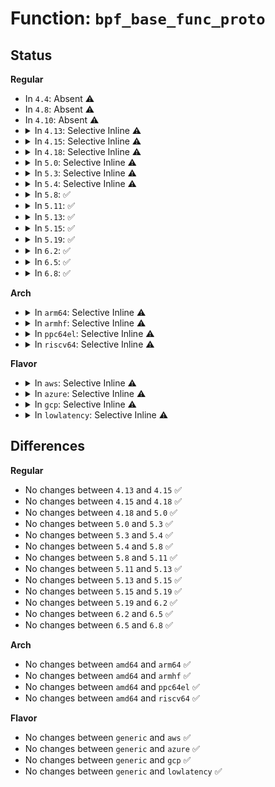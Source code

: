 # Function: <code>bpf_base_func_proto</code>

## Status
<b>Regular</b>
<ul>
<li>
In <code>4.4</code>: Absent ⚠️
</li>
<li>
In <code>4.8</code>: Absent ⚠️
</li>
<li>
In <code>4.10</code>: Absent ⚠️
</li>
<li>
<details>
<summary>In <code>4.13</code>: Selective Inline ⚠️</summary>

```c
const struct bpf_func_proto *bpf_base_func_proto(enum bpf_func_id func_id);
```

**Collision:** Unique Static

**Inline:** Selective

**Transformation:** False

**Instances:**

```
In net/core/filter.c (ffffffff817ea170)
Location: net/core/filter.c:2891
Inline: True
Direct callers:
  - net/core/filter.c:sock_ops_func_proto
  - net/core/filter.c:lwt_inout_func_proto
  - net/core/filter.c:xdp_func_proto
  - net/core/filter.c:tc_cls_act_func_proto
  - net/core/filter.c:sk_filter_func_proto
```
**Symbols:**

```
ffffffff817ea170-ffffffff817ea1e3: bpf_base_func_proto (STB_LOCAL)
```
</details>
</li>
<li>
<details>
<summary>In <code>4.15</code>: Selective Inline ⚠️</summary>

```c
const struct bpf_func_proto *bpf_base_func_proto(enum bpf_func_id func_id);
```

**Collision:** Unique Static

**Inline:** Selective

**Transformation:** False

**Instances:**

```
In net/core/filter.c (ffffffff81865800)
Location: net/core/filter.c:3331
Inline: True
Direct callers:
  - net/core/filter.c:sk_skb_func_proto
  - net/core/filter.c:sock_ops_func_proto
  - net/core/filter.c:lwt_inout_func_proto
  - net/core/filter.c:xdp_func_proto
  - net/core/filter.c:tc_cls_act_func_proto
  - net/core/filter.c:sk_filter_func_proto
  - net/core/filter.c:sock_filter_func_proto
```
**Symbols:**

```
ffffffff81865800-ffffffff81865879: bpf_base_func_proto (STB_LOCAL)
```
</details>
</li>
<li>
<details>
<summary>In <code>4.18</code>: Selective Inline ⚠️</summary>

```c
const struct bpf_func_proto *bpf_base_func_proto(enum bpf_func_id func_id);
```

**Collision:** Unique Static

**Inline:** Selective

**Transformation:** False

**Instances:**

```
In net/core/filter.c (ffffffff818b32e0)
Location: net/core/filter.c:4734
Inline: True
Direct callers:
  - net/core/filter.c:lwt_out_func_proto
  - net/core/filter.c:sk_skb_func_proto
  - net/core/filter.c:sk_msg_func_proto
  - net/core/filter.c:sock_ops_func_proto
  - net/core/filter.c:xdp_func_proto
  - net/core/filter.c:tc_cls_act_func_proto
  - net/core/filter.c:sk_filter_func_proto
  - net/core/filter.c:sock_filter_func_proto
```
**Symbols:**

```
ffffffff818b32e0-ffffffff818b335b: bpf_base_func_proto (STB_LOCAL)
```
</details>
</li>
<li>
<details>
<summary>In <code>5.0</code>: Selective Inline ⚠️</summary>

```c
const struct bpf_func_proto *bpf_base_func_proto(enum bpf_func_id func_id);
```

**Collision:** Unique Static

**Inline:** Selective

**Transformation:** False

**Instances:**

```
In net/core/filter.c (ffffffff818d8130)
Location: net/core/filter.c:5290
Inline: True
Direct callers:
  - net/core/filter.c:sk_reuseport_func_proto
  - net/core/filter.c:lwt_out_func_proto
  - net/core/filter.c:flow_dissector_func_proto
  - net/core/filter.c:sk_skb_func_proto
  - net/core/filter.c:sk_msg_func_proto
  - net/core/filter.c:sock_ops_func_proto
  - net/core/filter.c:xdp_func_proto
  - net/core/filter.c:tc_cls_act_func_proto
  - net/core/filter.c:sk_filter_func_proto
  - net/core/filter.c:sock_filter_func_proto
```
**Symbols:**

```
ffffffff818d8130-ffffffff818d8213: bpf_base_func_proto (STB_LOCAL)
```
</details>
</li>
<li>
<details>
<summary>In <code>5.3</code>: Selective Inline ⚠️</summary>

```c
const struct bpf_func_proto *bpf_base_func_proto(enum bpf_func_id func_id);
```

**Collision:** Unique Static

**Inline:** Selective

**Transformation:** False

**Instances:**

```
In net/core/filter.c (ffffffff81925fb0)
Location: net/core/filter.c:5890
Inline: True
Direct callers:
  - net/core/filter.c:sk_reuseport_func_proto
  - net/core/filter.c:lwt_out_func_proto
  - net/core/filter.c:flow_dissector_func_proto
  - net/core/filter.c:sk_skb_func_proto
  - net/core/filter.c:sk_msg_func_proto
  - net/core/filter.c:sock_ops_func_proto
  - net/core/filter.c:xdp_func_proto
  - net/core/filter.c:tc_cls_act_func_proto
  - net/core/filter.c:sk_filter_func_proto
  - net/core/filter.c:sock_filter_func_proto
```
**Symbols:**

```
ffffffff81925fb0-ffffffff819260ce: bpf_base_func_proto (STB_LOCAL)
```
</details>
</li>
<li>
<details>
<summary>In <code>5.4</code>: Selective Inline ⚠️</summary>

```c
const struct bpf_func_proto *bpf_base_func_proto(enum bpf_func_id func_id);
```

**Collision:** Unique Static

**Inline:** Selective

**Transformation:** False

**Instances:**

```
In net/core/filter.c (ffffffff81958610)
Location: net/core/filter.c:5967
Inline: True
Direct callers:
  - net/core/filter.c:sk_reuseport_func_proto
  - net/core/filter.c:lwt_out_func_proto
  - net/core/filter.c:flow_dissector_func_proto
  - net/core/filter.c:sk_skb_func_proto
  - net/core/filter.c:sk_msg_func_proto
  - net/core/filter.c:sock_ops_func_proto
  - net/core/filter.c:xdp_func_proto
  - net/core/filter.c:tc_cls_act_func_proto
  - net/core/filter.c:sk_filter_func_proto
  - net/core/filter.c:sock_filter_func_proto
```
**Symbols:**

```
ffffffff81958610-ffffffff8195872e: bpf_base_func_proto (STB_LOCAL)
```
</details>
</li>
<li>
<details>
<summary>In <code>5.8</code>: ✅</summary>

```c
const struct bpf_func_proto *bpf_base_func_proto(enum bpf_func_id func_id);
```

**Collision:** Unique Global

**Inline:** No

**Transformation:** False

**Instances:**

```
In kernel/bpf/helpers.c (ffffffff81214f60)
Location: kernel/bpf/helpers.c:611
Inline: False
Direct callers:
  - kernel/bpf/cgroup.c:cg_sockopt_func_proto
  - kernel/bpf/cgroup.c:sysctl_func_proto
  - kernel/bpf/cgroup.c:cgroup_dev_func_proto
  - net/core/filter.c:sk_reuseport_func_proto
  - net/core/filter.c:lwt_seg6local_func_proto
  - net/core/filter.c:lwt_in_func_proto
  - net/core/filter.c:flow_dissector_func_proto
  - net/core/filter.c:sk_skb_func_proto
  - net/core/filter.c:sk_msg_func_proto
  - net/core/filter.c:sock_ops_func_proto
  - net/core/filter.c:xdp_func_proto
  - net/core/filter.c:tc_cls_act_func_proto
  - net/core/filter.c:cg_skb_func_proto
  - net/core/filter.c:sock_addr_func_proto
  - net/core/filter.c:sock_filter_func_proto
  - net/ipv4/bpf_tcp_ca.c:bpf_tcp_ca_get_func_proto
```
**Symbols:**

```
ffffffff81214f60-ffffffff81215203: bpf_base_func_proto (STB_GLOBAL)
```
</details>
</li>
<li>
<details>
<summary>In <code>5.11</code>: ✅</summary>

```c
const struct bpf_func_proto *bpf_base_func_proto(enum bpf_func_id func_id);
```

**Collision:** Unique Global

**Inline:** No

**Transformation:** False

**Instances:**

```
In kernel/bpf/helpers.c (ffffffff81216b50)
Location: kernel/bpf/helpers.c:672
Inline: False
Direct callers:
  - kernel/bpf/cgroup.c:cg_sockopt_func_proto
  - kernel/bpf/cgroup.c:sysctl_func_proto
  - kernel/bpf/cgroup.c:cgroup_dev_func_proto
  - net/core/filter.c:sk_reuseport_func_proto
  - net/core/filter.c:flow_dissector_func_proto
  - net/core/filter.c:sock_filter_func_proto
  - net/ipv4/bpf_tcp_ca.c:bpf_tcp_ca_get_func_proto
```
**Symbols:**

```
ffffffff81216b50-ffffffff81216ea2: bpf_base_func_proto (STB_GLOBAL)
```
</details>
</li>
<li>
<details>
<summary>In <code>5.13</code>: ✅</summary>

```c
const struct bpf_func_proto *bpf_base_func_proto(enum bpf_func_id func_id);
```

**Collision:** Unique Global

**Inline:** No

**Transformation:** False

**Instances:**

```
In kernel/bpf/helpers.c (ffffffff81219fd0)
Location: kernel/bpf/helpers.c:999
Inline: False
Direct callers:
  - kernel/bpf/cgroup.c:cg_sockopt_func_proto
  - kernel/bpf/cgroup.c:sysctl_func_proto
  - kernel/bpf/cgroup.c:cgroup_dev_func_proto
  - net/core/filter.c:sk_reuseport_func_proto
  - net/core/filter.c:flow_dissector_func_proto
  - net/core/filter.c:sock_filter_func_proto
  - net/ipv4/bpf_tcp_ca.c:bpf_tcp_ca_get_func_proto
```
**Symbols:**

```
ffffffff81219fd0-ffffffff8121a2f5: bpf_base_func_proto (STB_GLOBAL)
```
</details>
</li>
<li>
<details>
<summary>In <code>5.15</code>: ✅</summary>

```c
const struct bpf_func_proto *bpf_base_func_proto(enum bpf_func_id func_id);
```

**Collision:** Unique Global

**Inline:** No

**Transformation:** False

**Instances:**

```
In kernel/bpf/helpers.c (ffffffff81250c80)
Location: kernel/bpf/helpers.c:1343
Inline: False
Direct callers:
  - kernel/trace/bpf_trace.c:bpf_tracing_func_proto
  - kernel/bpf/syscall.c:tracing_prog_func_proto
  - kernel/bpf/cgroup.c:cg_sockopt_func_proto
  - kernel/bpf/cgroup.c:sysctl_func_proto
  - kernel/bpf/cgroup.c:cgroup_dev_func_proto
  - net/core/filter.c:sk_reuseport_func_proto
  - net/core/filter.c:flow_dissector_func_proto
  - net/core/filter.c:sock_filter_func_proto
  - net/ipv4/bpf_tcp_ca.c:bpf_tcp_ca_get_func_proto
```
**Symbols:**

```
ffffffff81250c80-ffffffff81251053: bpf_base_func_proto (STB_GLOBAL)
```
</details>
</li>
<li>
<details>
<summary>In <code>5.19</code>: ✅</summary>

```c
const struct bpf_func_proto *bpf_base_func_proto(enum bpf_func_id func_id);
```

**Collision:** Unique Global

**Inline:** No

**Transformation:** False

**Instances:**

```
In kernel/bpf/helpers.c (ffffffff812984d0)
Location: kernel/bpf/helpers.c:1591
Inline: False
Direct callers:
  - kernel/trace/bpf_trace.c:bpf_tracing_func_proto
  - kernel/bpf/syscall.c:tracing_prog_func_proto
  - kernel/bpf/cgroup.c:cg_sockopt_func_proto
  - kernel/bpf/cgroup.c:sysctl_func_proto
  - kernel/bpf/cgroup.c:cgroup_dev_func_proto
  - net/core/filter.c:bpf_sk_base_func_proto
  - net/core/filter.c:sk_reuseport_func_proto
  - net/core/filter.c:sock_filter_func_proto
  - net/ipv4/bpf_tcp_ca.c:bpf_tcp_ca_get_func_proto
```
**Symbols:**

```
ffffffff812984d0-ffffffff81298a47: bpf_base_func_proto (STB_GLOBAL)
```
</details>
</li>
<li>
<details>
<summary>In <code>6.2</code>: ✅</summary>

```c
const struct bpf_func_proto *bpf_base_func_proto(enum bpf_func_id func_id);
```

**Collision:** Unique Global

**Inline:** No

**Transformation:** False

**Instances:**

```
In kernel/bpf/helpers.c (ffffffff812f3710)
Location: kernel/bpf/helpers.c:1585
Inline: False
Direct callers:
  - kernel/trace/bpf_trace.c:bpf_tracing_func_proto
  - kernel/bpf/syscall.c:tracing_prog_func_proto
  - net/core/filter.c:bpf_sk_base_func_proto
  - net/core/filter.c:sk_reuseport_func_proto
  - net/ipv4/bpf_tcp_ca.c:bpf_tcp_ca_get_func_proto
```
**Symbols:**

```
ffffffff812f3710-ffffffff812f3ceb: bpf_base_func_proto (STB_GLOBAL)
```
</details>
</li>
<li>
<details>
<summary>In <code>6.5</code>: ✅</summary>

```c
const struct bpf_func_proto *bpf_base_func_proto(enum bpf_func_id func_id);
```

**Collision:** Unique Global

**Inline:** No

**Transformation:** False

**Instances:**

```
In kernel/bpf/helpers.c (ffffffff813205d0)
Location: kernel/bpf/helpers.c:1666
Inline: False
Direct callers:
  - kernel/trace/bpf_trace.c:bpf_tracing_func_proto
  - kernel/bpf/syscall.c:tracing_prog_func_proto
  - net/core/filter.c:bpf_sk_base_func_proto
  - net/core/filter.c:sk_reuseport_func_proto
  - net/netfilter/nf_bpf_link.c:bpf_nf_func_proto
  - net/ipv4/bpf_tcp_ca.c:bpf_tcp_ca_get_func_proto
```
**Symbols:**

```
ffffffff813205d0-ffffffff81320bb9: bpf_base_func_proto (STB_GLOBAL)
```
</details>
</li>
<li>
<details>
<summary>In <code>6.8</code>: ✅</summary>

```c
const struct bpf_func_proto *bpf_base_func_proto(enum bpf_func_id func_id);
```

**Collision:** Unique Global

**Inline:** No

**Transformation:** False

**Instances:**

```
In kernel/bpf/helpers.c (ffffffff81342ad0)
Location: kernel/bpf/helpers.c:1685
Inline: False
Direct callers:
  - kernel/trace/bpf_trace.c:bpf_tracing_func_proto
  - kernel/bpf/syscall.c:tracing_prog_func_proto
  - net/core/filter.c:bpf_sk_base_func_proto
  - net/core/filter.c:sk_reuseport_func_proto
  - net/netfilter/nf_bpf_link.c:bpf_nf_func_proto
  - net/ipv4/bpf_tcp_ca.c:bpf_tcp_ca_get_func_proto
```
**Symbols:**

```
ffffffff81342ad0-ffffffff813430b9: bpf_base_func_proto (STB_GLOBAL)
```
</details>
</li>
</ul>
<b>Arch</b>
<ul>
<li>
<details>
<summary>In <code>arm64</code>: Selective Inline ⚠️</summary>

```c
const struct bpf_func_proto *bpf_base_func_proto(enum bpf_func_id func_id);
```

**Collision:** Unique Static

**Inline:** Selective

**Transformation:** False

**Instances:**

```
In net/core/filter.c (ffff800010bf9818)
Location: net/core/filter.c:5967
Inline: True
Direct callers:
  - net/core/filter.c:sk_reuseport_func_proto
  - net/core/filter.c:lwt_out_func_proto
  - net/core/filter.c:flow_dissector_func_proto
  - net/core/filter.c:sk_skb_func_proto
  - net/core/filter.c:sk_msg_func_proto
  - net/core/filter.c:sock_ops_func_proto
  - net/core/filter.c:xdp_func_proto
  - net/core/filter.c:tc_cls_act_func_proto
  - net/core/filter.c:sk_filter_func_proto
  - net/core/filter.c:sock_filter_func_proto
```
**Symbols:**

```
ffff800010bf9818-ffff800010bf99a0: bpf_base_func_proto (STB_LOCAL)
```
</details>
</li>
<li>
<details>
<summary>In <code>armhf</code>: Selective Inline ⚠️</summary>

```c
const struct bpf_func_proto *bpf_base_func_proto(enum bpf_func_id func_id);
```

**Collision:** Unique Static

**Inline:** Selective

**Transformation:** False

**Instances:**

```
In net/core/filter.c (c0d130c0)
Location: net/core/filter.c:5967
Inline: True
Direct callers:
  - net/core/filter.c:sk_reuseport_func_proto
  - net/core/filter.c:lwt_out_func_proto
  - net/core/filter.c:flow_dissector_func_proto
  - net/core/filter.c:sk_skb_func_proto
  - net/core/filter.c:sk_msg_func_proto
  - net/core/filter.c:sock_ops_func_proto
  - net/core/filter.c:xdp_func_proto
  - net/core/filter.c:tc_cls_act_func_proto
  - net/core/filter.c:sk_filter_func_proto
  - net/core/filter.c:sock_filter_func_proto
```
**Symbols:**

```
c0d130c0-c0d1329c: bpf_base_func_proto (STB_LOCAL)
```
</details>
</li>
<li>
<details>
<summary>In <code>ppc64el</code>: Selective Inline ⚠️</summary>

```c
const struct bpf_func_proto *bpf_base_func_proto(enum bpf_func_id func_id);
```

**Collision:** Unique Static

**Inline:** Selective

**Transformation:** False

**Instances:**

```
In net/core/filter.c (c000000000ce10e0)
Location: net/core/filter.c:5967
Inline: True
Direct callers:
  - net/core/filter.c:sk_reuseport_func_proto
  - net/core/filter.c:lwt_out_func_proto
  - net/core/filter.c:flow_dissector_func_proto
  - net/core/filter.c:sk_skb_func_proto
  - net/core/filter.c:sk_msg_func_proto
  - net/core/filter.c:sock_ops_func_proto
  - net/core/filter.c:xdp_func_proto
  - net/core/filter.c:tc_cls_act_func_proto
  - net/core/filter.c:sk_filter_func_proto
  - net/core/filter.c:sock_filter_func_proto
```
**Symbols:**

```
c000000000ce10e0-c000000000ce1354: bpf_base_func_proto (STB_LOCAL)
```
</details>
</li>
<li>
<details>
<summary>In <code>riscv64</code>: Selective Inline ⚠️</summary>

```c
const struct bpf_func_proto *bpf_base_func_proto(enum bpf_func_id func_id);
```

**Collision:** Unique Static

**Inline:** Selective

**Transformation:** False

**Instances:**

```
In net/core/filter.c (ffffffe00077b6c8)
Location: net/core/filter.c:5967
Inline: True
Direct callers:
  - net/core/filter.c:sk_reuseport_func_proto
  - net/core/filter.c:lwt_out_func_proto
  - net/core/filter.c:flow_dissector_func_proto
  - net/core/filter.c:sk_skb_func_proto
  - net/core/filter.c:sk_msg_func_proto
  - net/core/filter.c:sock_ops_func_proto
  - net/core/filter.c:xdp_func_proto
  - net/core/filter.c:tc_cls_act_func_proto
  - net/core/filter.c:sk_filter_func_proto
  - net/core/filter.c:sock_filter_func_proto
```
**Symbols:**

```
ffffffe00077b6c8-ffffffe00077b7e0: bpf_base_func_proto (STB_LOCAL)
```
</details>
</li>
</ul>
<b>Flavor</b>
<ul>
<li>
<details>
<summary>In <code>aws</code>: Selective Inline ⚠️</summary>

```c
const struct bpf_func_proto *bpf_base_func_proto(enum bpf_func_id func_id);
```

**Collision:** Unique Static

**Inline:** Selective

**Transformation:** False

**Instances:**

```
In net/core/filter.c (ffffffff818f85e0)
Location: net/core/filter.c:5967
Inline: True
Direct callers:
  - net/core/filter.c:sk_reuseport_func_proto
  - net/core/filter.c:lwt_out_func_proto
  - net/core/filter.c:flow_dissector_func_proto
  - net/core/filter.c:sk_skb_func_proto
  - net/core/filter.c:sk_msg_func_proto
  - net/core/filter.c:sock_ops_func_proto
  - net/core/filter.c:xdp_func_proto
  - net/core/filter.c:tc_cls_act_func_proto
  - net/core/filter.c:sk_filter_func_proto
  - net/core/filter.c:sock_filter_func_proto
```
**Symbols:**

```
ffffffff818f85e0-ffffffff818f86fe: bpf_base_func_proto (STB_LOCAL)
```
</details>
</li>
<li>
<details>
<summary>In <code>azure</code>: Selective Inline ⚠️</summary>

```c
const struct bpf_func_proto *bpf_base_func_proto(enum bpf_func_id func_id);
```

**Collision:** Unique Static

**Inline:** Selective

**Transformation:** False

**Instances:**

```
In net/core/filter.c (ffffffff818b2410)
Location: net/core/filter.c:5967
Inline: True
Direct callers:
  - net/core/filter.c:sk_reuseport_func_proto
  - net/core/filter.c:lwt_out_func_proto
  - net/core/filter.c:flow_dissector_func_proto
  - net/core/filter.c:sk_skb_func_proto
  - net/core/filter.c:sk_msg_func_proto
  - net/core/filter.c:sock_ops_func_proto
  - net/core/filter.c:xdp_func_proto
  - net/core/filter.c:tc_cls_act_func_proto
  - net/core/filter.c:sk_filter_func_proto
  - net/core/filter.c:sock_filter_func_proto
```
**Symbols:**

```
ffffffff818b2410-ffffffff818b252e: bpf_base_func_proto (STB_LOCAL)
```
</details>
</li>
<li>
<details>
<summary>In <code>gcp</code>: Selective Inline ⚠️</summary>

```c
const struct bpf_func_proto *bpf_base_func_proto(enum bpf_func_id func_id);
```

**Collision:** Unique Static

**Inline:** Selective

**Transformation:** False

**Instances:**

```
In net/core/filter.c (ffffffff81949610)
Location: net/core/filter.c:5967
Inline: True
Direct callers:
  - net/core/filter.c:sk_reuseport_func_proto
  - net/core/filter.c:lwt_out_func_proto
  - net/core/filter.c:flow_dissector_func_proto
  - net/core/filter.c:sk_skb_func_proto
  - net/core/filter.c:sk_msg_func_proto
  - net/core/filter.c:sock_ops_func_proto
  - net/core/filter.c:xdp_func_proto
  - net/core/filter.c:tc_cls_act_func_proto
  - net/core/filter.c:sk_filter_func_proto
  - net/core/filter.c:sock_filter_func_proto
```
**Symbols:**

```
ffffffff81949610-ffffffff8194972e: bpf_base_func_proto (STB_LOCAL)
```
</details>
</li>
<li>
<details>
<summary>In <code>lowlatency</code>: Selective Inline ⚠️</summary>

```c
const struct bpf_func_proto *bpf_base_func_proto(enum bpf_func_id func_id);
```

**Collision:** Unique Static

**Inline:** Selective

**Transformation:** False

**Instances:**

```
In net/core/filter.c (ffffffff8196af20)
Location: net/core/filter.c:5967
Inline: True
Direct callers:
  - net/core/filter.c:sk_reuseport_func_proto
  - net/core/filter.c:lwt_out_func_proto
  - net/core/filter.c:flow_dissector_func_proto
  - net/core/filter.c:sk_skb_func_proto
  - net/core/filter.c:sk_msg_func_proto
  - net/core/filter.c:sock_ops_func_proto
  - net/core/filter.c:xdp_func_proto
  - net/core/filter.c:tc_cls_act_func_proto
  - net/core/filter.c:sk_filter_func_proto
  - net/core/filter.c:sock_filter_func_proto
```
**Symbols:**

```
ffffffff8196af20-ffffffff8196b03e: bpf_base_func_proto (STB_LOCAL)
```
</details>
</li>
</ul>

## Differences
<b>Regular</b>
<ul>
<li>
No changes between <code>4.13</code> and <code>4.15</code> ✅
</li>
<li>
No changes between <code>4.15</code> and <code>4.18</code> ✅
</li>
<li>
No changes between <code>4.18</code> and <code>5.0</code> ✅
</li>
<li>
No changes between <code>5.0</code> and <code>5.3</code> ✅
</li>
<li>
No changes between <code>5.3</code> and <code>5.4</code> ✅
</li>
<li>
No changes between <code>5.4</code> and <code>5.8</code> ✅
</li>
<li>
No changes between <code>5.8</code> and <code>5.11</code> ✅
</li>
<li>
No changes between <code>5.11</code> and <code>5.13</code> ✅
</li>
<li>
No changes between <code>5.13</code> and <code>5.15</code> ✅
</li>
<li>
No changes between <code>5.15</code> and <code>5.19</code> ✅
</li>
<li>
No changes between <code>5.19</code> and <code>6.2</code> ✅
</li>
<li>
No changes between <code>6.2</code> and <code>6.5</code> ✅
</li>
<li>
No changes between <code>6.5</code> and <code>6.8</code> ✅
</li>
</ul>
<b>Arch</b>
<ul>
<li>
No changes between <code>amd64</code> and <code>arm64</code> ✅
</li>
<li>
No changes between <code>amd64</code> and <code>armhf</code> ✅
</li>
<li>
No changes between <code>amd64</code> and <code>ppc64el</code> ✅
</li>
<li>
No changes between <code>amd64</code> and <code>riscv64</code> ✅
</li>
</ul>
<b>Flavor</b>
<ul>
<li>
No changes between <code>generic</code> and <code>aws</code> ✅
</li>
<li>
No changes between <code>generic</code> and <code>azure</code> ✅
</li>
<li>
No changes between <code>generic</code> and <code>gcp</code> ✅
</li>
<li>
No changes between <code>generic</code> and <code>lowlatency</code> ✅
</li>
</ul>
